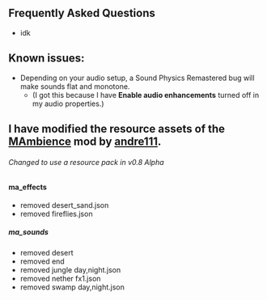 ## Frequently Asked Questions
- idk


## Known issues:
- Depending on your audio setup, a Sound Physics Remastered bug will make sounds flat and monotone. 
  - (I got this because I have **Enable audio enhancements** turned off in my audio properties.)


## I have modified the resource assets of the [MAmbience](https://modrinth.com/mod/mambience) mod by [andre111](https://modrinth.com/user/andre111).
###### Changed to use a resource pack in v0.8 Alpha
#### ma_effects
- removed desert_sand.json
- removed fireflies.json
##### ma_sounds
- removed desert
- removed end
- removed jungle day,night.json
- removed nether fx1.json
- removed swamp day,night.json
